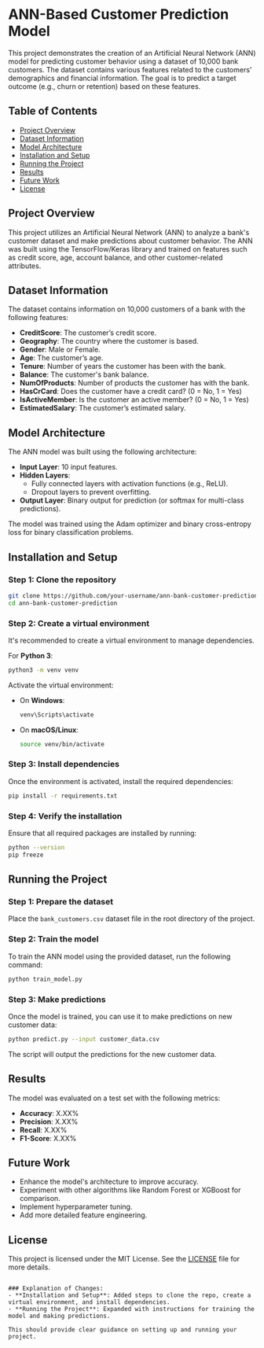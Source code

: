 
# ANN-Based Customer Prediction Model

This project demonstrates the creation of an Artificial Neural Network (ANN) model for predicting customer behavior using a dataset of 10,000 bank customers. The dataset contains various features related to the customers' demographics and financial information. The goal is to predict a target outcome (e.g., churn or retention) based on these features.

## Table of Contents
- [Project Overview](#project-overview)
- [Dataset Information](#dataset-information)
- [Model Architecture](#model-architecture)
- [Installation and Setup](#installation-and-setup)
- [Running the Project](#running-the-project)
- [Results](#results)
- [Future Work](#future-work)
- [License](#license)

## Project Overview
This project utilizes an Artificial Neural Network (ANN) to analyze a bank's customer dataset and make predictions about customer behavior. The ANN was built using the TensorFlow/Keras library and trained on features such as credit score, age, account balance, and other customer-related attributes.

## Dataset Information
The dataset contains information on 10,000 customers of a bank with the following features:

- **CreditScore**: The customer’s credit score.
- **Geography**: The country where the customer is based.
- **Gender**: Male or Female.
- **Age**: The customer’s age.
- **Tenure**: Number of years the customer has been with the bank.
- **Balance**: The customer's bank balance.
- **NumOfProducts**: Number of products the customer has with the bank.
- **HasCrCard**: Does the customer have a credit card? (0 = No, 1 = Yes)
- **IsActiveMember**: Is the customer an active member? (0 = No, 1 = Yes)
- **EstimatedSalary**: The customer’s estimated salary.

## Model Architecture
The ANN model was built using the following architecture:

- **Input Layer**: 10 input features.
- **Hidden Layers**: 
  - Fully connected layers with activation functions (e.g., ReLU).
  - Dropout layers to prevent overfitting.
- **Output Layer**: Binary output for prediction (or softmax for multi-class predictions).

The model was trained using the Adam optimizer and binary cross-entropy loss for binary classification problems.

## Installation and Setup

### Step 1: Clone the repository
```bash
git clone https://github.com/your-username/ann-bank-customer-prediction.git
cd ann-bank-customer-prediction
```

### Step 2: Create a virtual environment
It's recommended to create a virtual environment to manage dependencies.

For **Python 3**:
```bash
python3 -m venv venv
```

Activate the virtual environment:
- On **Windows**:
  ```bash
  venv\Scripts\activate
  ```
- On **macOS/Linux**:
  ```bash
  source venv/bin/activate
  ```

### Step 3: Install dependencies
Once the environment is activated, install the required dependencies:
```bash
pip install -r requirements.txt
```

### Step 4: Verify the installation
Ensure that all required packages are installed by running:
```bash
python --version
pip freeze
```

## Running the Project

### Step 1: Prepare the dataset
Place the `bank_customers.csv` dataset file in the root directory of the project.

### Step 2: Train the model
To train the ANN model using the provided dataset, run the following command:
```bash
python train_model.py
```

### Step 3: Make predictions
Once the model is trained, you can use it to make predictions on new customer data:
```bash
python predict.py --input customer_data.csv
```

The script will output the predictions for the new customer data.

## Results
The model was evaluated on a test set with the following metrics:
- **Accuracy**: X.XX%
- **Precision**: X.XX%
- **Recall**: X.XX%
- **F1-Score**: X.XX%

## Future Work
- Enhance the model's architecture to improve accuracy.
- Experiment with other algorithms like Random Forest or XGBoost for comparison.
- Implement hyperparameter tuning.
- Add more detailed feature engineering.

## License
This project is licensed under the MIT License. See the [LICENSE](LICENSE) file for more details.
```

### Explanation of Changes:
- **Installation and Setup**: Added steps to clone the repo, create a virtual environment, and install dependencies.
- **Running the Project**: Expanded with instructions for training the model and making predictions.

This should provide clear guidance on setting up and running your project.